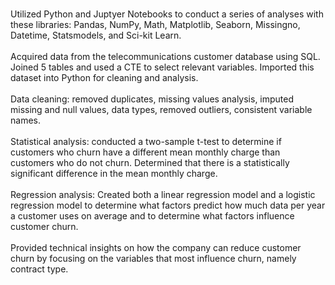 <br>	Utilized Python and Juptyer Notebooks to conduct a series of analyses with these libraries: Pandas, NumPy, Math, Matplotlib, Seaborn, Missingno, Datetime, Statsmodels, and Sci-kit Learn. </br>
<br>Acquired data from the telecommunications customer database using SQL. Joined 5 tables and used a CTE to select relevant variables. Imported this dataset into Python for cleaning and analysis.</br>
<br>Data cleaning: removed duplicates, missing values analysis, imputed missing and null values, data types, removed outliers, consistent variable names.</br>
<br>Statistical analysis: conducted a two-sample t-test to determine if customers who churn have a different mean monthly charge than customers who do not churn. Determined that there is a statistically significant difference in the mean monthly charge. </br>
<br>Regression analysis: Created both a linear regression model and a logistic regression model to determine what factors predict how much data per year a customer uses on average and to determine what factors influence customer churn. </br>
<br>Provided technical insights on how the company can reduce customer churn by focusing on the variables that most influence churn, namely contract type.   </br>

